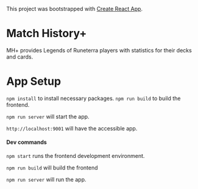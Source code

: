 This project was bootstrapped with [Create React App](https://github.com/facebook/create-react-app).

# Match History+
MH+ provides Legends of Runeterra players with statistics for their decks and cards.

# App Setup

`npm install` to install necessary packages.
`npm run build` to build the frontend.

`npm run server` will start the app.

`http://localhost:9001` will have the accessible app.




#### Dev commands

`npm start` runs the frontend development environment.

`npm run build` will build the frontend

`npm run server` will run the app.
